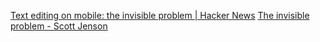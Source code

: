 
[Text editing on mobile: the invisible problem | Hacker News](https://news.ycombinator.com/item?id=37630804)
[The invisible problem - Scott Jenson](https://jenson.org/text/)
